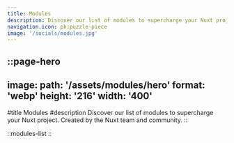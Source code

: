 ```yaml
---
title: Modules
description: Discover our list of modules to supercharge your Nuxt project. Created by the Nuxt team and community.
navigation.icon: ph:puzzle-piece
image: '/socials/modules.jpg'
---
```


::page-hero
---
image:
  path: '/assets/modules/hero'
  format: 'webp'
  height: '216'
  width: '400'
---
#title
Modules
#description
Discover our list of modules to supercharge your Nuxt project. Created by the Nuxt team and community.
::

::modules-list
::
